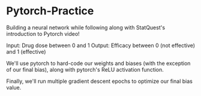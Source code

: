 # Pytorch-Practice

Building a neural network while following along with StatQuest's introduction to Pytorch video!

Input: Drug dose between 0 and 1
Output: Efficacy between 0 (not effective) and 1 (effective)

We'll use pytorch to hard-code our weights and biases (with the exception of our final bias), along with pytorch's ReLU activation function. 

Finally, we'll run multiple gradient descent epochs to optimize our final bias value. 
